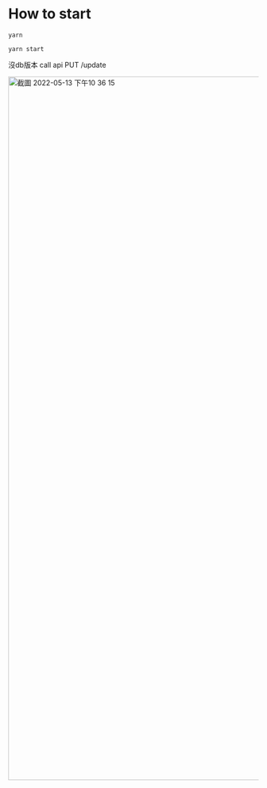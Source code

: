 # How to start

```
yarn
```

```
yarn start
```

沒db版本
call api PUT /update

<img width="1413" alt="截圖 2022-05-13 下午10 36 15" src="https://user-images.githubusercontent.com/92349944/168307128-4d83bec5-a468-4de6-a8e7-35f558b7cfd5.png">

